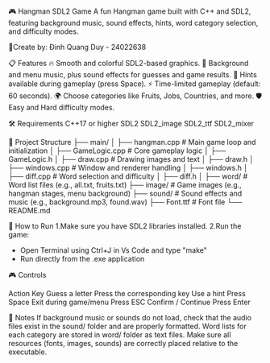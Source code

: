 🎮 Hangman SDL2 Game
A fun Hangman game built with C++ and SDL2, featuring background music, sound effects, hints, word category selection, and difficulty modes.

📜Create by: Đinh Quang Duy - 24022638

📋 Features
🔥 Smooth and colorful SDL2-based graphics.
🎵 Background and menu music, plus sound effects for guesses and game results.
🧠 Hints available during gameplay (press Space).
⚡ Time-limited gameplay (default: 60 seconds).
🌍 Choose categories like Fruits, Jobs, Countries, and more.
🛡️ Easy and Hard difficulty modes.


🛠 Requirements
C++17 or higher
SDL2
SDL2_image
SDL2_ttf
SDL2_mixer


📂 Project Structure
├── main/
│   ├── hangman.cpp        # Main game loop and initialization
│   ├── GameLogic.cpp      # Core gameplay logic
│   ├── GameLogic.h
│   ├── draw.cpp           # Drawing images and text
│   ├── draw.h
│   ├── windows.cpp        # Window and renderer handling
│   ├── windows.h
│   ├── diff.cpp           # Word selection and difficulty
│   ├── diff.h
│
├── word/                  # Word list files (e.g., all.txt, fruits.txt)
├── image/                 # Game images (e.g., hangman stages, menu background)
├── sound/                 # Sound effects and music (e.g., background.mp3, found.wav)
├── Font.ttf               # Font file
└── README.md



🚀 How to Run
1.Make sure you have SDL2 libraries installed.
2.Run the game: 
+ Open Terminal using Ctrl+J in Vs Code and type "make"
+ Run directly from the .exe application

🎮 Controls

Action	                    Key
Guess a letter	            Press the corresponding key
Use a hint          	      Press Space
Exit during game/menu	      Press ESC
Confirm / Continue	        Press Enter


💬 Notes
If background music or sounds do not load, check that the audio files exist in the sound/ folder and are properly formatted.
Word lists for each category are stored in word/ folder as text files.
Make sure all resources (fonts, images, sounds) are correctly placed relative to the executable.

